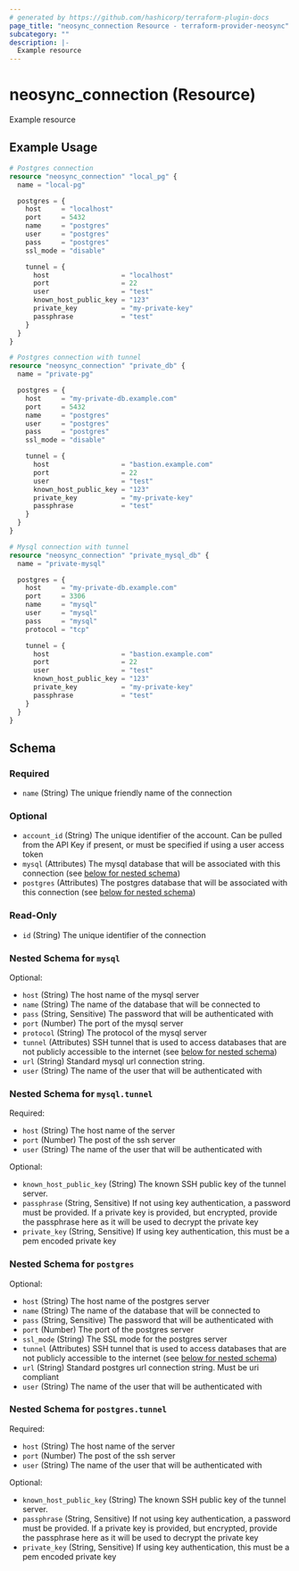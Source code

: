 ```yaml
---
# generated by https://github.com/hashicorp/terraform-plugin-docs
page_title: "neosync_connection Resource - terraform-provider-neosync"
subcategory: ""
description: |-
  Example resource
---
```


# neosync_connection (Resource)

Example resource

## Example Usage

```terraform
# Postgres connection
resource "neosync_connection" "local_pg" {
  name = "local-pg"

  postgres = {
    host     = "localhost"
    port     = 5432
    name     = "postgres"
    user     = "postgres"
    pass     = "postgres"
    ssl_mode = "disable"

    tunnel = {
      host                  = "localhost"
      port                  = 22
      user                  = "test"
      known_host_public_key = "123"
      private_key           = "my-private-key"
      passphrase            = "test"
    }
  }
}

# Postgres connection with tunnel
resource "neosync_connection" "private_db" {
  name = "private-pg"

  postgres = {
    host     = "my-private-db.example.com"
    port     = 5432
    name     = "postgres"
    user     = "postgres"
    pass     = "postgres"
    ssl_mode = "disable"

    tunnel = {
      host                  = "bastion.example.com"
      port                  = 22
      user                  = "test"
      known_host_public_key = "123"
      private_key           = "my-private-key"
      passphrase            = "test"
    }
  }
}

# Mysql connection with tunnel
resource "neosync_connection" "private_mysql_db" {
  name = "private-mysql"

  postgres = {
    host     = "my-private-db.example.com"
    port     = 3306
    name     = "mysql"
    user     = "mysql"
    pass     = "mysql"
    protocol = "tcp"

    tunnel = {
      host                  = "bastion.example.com"
      port                  = 22
      user                  = "test"
      known_host_public_key = "123"
      private_key           = "my-private-key"
      passphrase            = "test"
    }
  }
}
```

<!-- schema generated by tfplugindocs -->
## Schema

### Required

- `name` (String) The unique friendly name of the connection

### Optional

- `account_id` (String) The unique identifier of the account. Can be pulled from the API Key if present, or must be specified if using a user access token
- `mysql` (Attributes) The mysql database that will be associated with this connection (see [below for nested schema](#nestedatt--mysql))
- `postgres` (Attributes) The postgres database that will be associated with this connection (see [below for nested schema](#nestedatt--postgres))

### Read-Only

- `id` (String) The unique identifier of the connection

<a id="nestedatt--mysql"></a>
### Nested Schema for `mysql`

Optional:

- `host` (String) The host name of the mysql server
- `name` (String) The name of the database that will be connected to
- `pass` (String, Sensitive) The password that will be authenticated with
- `port` (Number) The port of the mysql server
- `protocol` (String) The protocol of the mysql server
- `tunnel` (Attributes) SSH tunnel that is used to access databases that are not publicly accessible to the internet (see [below for nested schema](#nestedatt--mysql--tunnel))
- `url` (String) Standard mysql url connection string.
- `user` (String) The name of the user that will be authenticated with

<a id="nestedatt--mysql--tunnel"></a>
### Nested Schema for `mysql.tunnel`

Required:

- `host` (String) The host name of the server
- `port` (Number) The post of the ssh server
- `user` (String) The name of the user that will be authenticated with

Optional:

- `known_host_public_key` (String) The known SSH public key of the tunnel server.
- `passphrase` (String, Sensitive) If not using key authentication, a password must be provided. If a private key is provided, but encrypted, provide the passphrase here as it will be used to decrypt the private key
- `private_key` (String, Sensitive) If using key authentication, this must be a pem encoded private key



<a id="nestedatt--postgres"></a>
### Nested Schema for `postgres`

Optional:

- `host` (String) The host name of the postgres server
- `name` (String) The name of the database that will be connected to
- `pass` (String, Sensitive) The password that will be authenticated with
- `port` (Number) The port of the postgres server
- `ssl_mode` (String) The SSL mode for the postgres server
- `tunnel` (Attributes) SSH tunnel that is used to access databases that are not publicly accessible to the internet (see [below for nested schema](#nestedatt--postgres--tunnel))
- `url` (String) Standard postgres url connection string. Must be uri compliant
- `user` (String) The name of the user that will be authenticated with

<a id="nestedatt--postgres--tunnel"></a>
### Nested Schema for `postgres.tunnel`

Required:

- `host` (String) The host name of the server
- `port` (Number) The post of the ssh server
- `user` (String) The name of the user that will be authenticated with

Optional:

- `known_host_public_key` (String) The known SSH public key of the tunnel server.
- `passphrase` (String, Sensitive) If not using key authentication, a password must be provided. If a private key is provided, but encrypted, provide the passphrase here as it will be used to decrypt the private key
- `private_key` (String, Sensitive) If using key authentication, this must be a pem encoded private key
